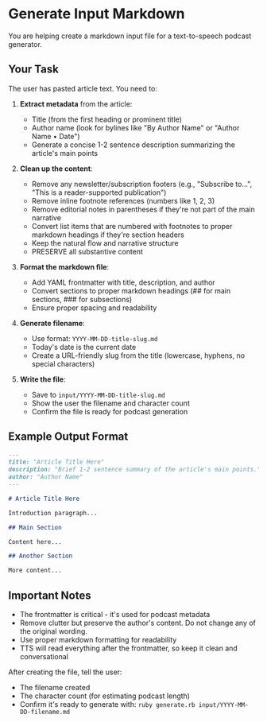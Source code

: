 # Generate Input Markdown

You are helping create a markdown input file for a text-to-speech podcast generator.

## Your Task

The user has pasted article text. You need to:

1. **Extract metadata** from the article:
   - Title (from the first heading or prominent title)
   - Author name (look for bylines like "By Author Name" or "Author Name • Date")
   - Generate a concise 1-2 sentence description summarizing the article's main points

2. **Clean up the content**:
   - Remove any newsletter/subscription footers (e.g., "Subscribe to...", "This is a reader-supported publication")
   - Remove inline footnote references (numbers like 1, 2, 3)
   - Remove editorial notes in parentheses if they're not part of the main narrative
   - Convert list items that are numbered with footnotes to proper markdown headings if they're section headers
   - Keep the natural flow and narrative structure
   - PRESERVE all substantive content

3. **Format the markdown file**:
   - Add YAML frontmatter with title, description, and author
   - Convert sections to proper markdown headings (## for main sections, ### for subsections)
   - Ensure proper spacing and readability

4. **Generate filename**:
   - Use format: `YYYY-MM-DD-title-slug.md`
   - Today's date is the current date
   - Create a URL-friendly slug from the title (lowercase, hyphens, no special characters)

5. **Write the file**:
   - Save to `input/YYYY-MM-DD-title-slug.md`
   - Show the user the filename and character count
   - Confirm the file is ready for podcast generation

## Example Output Format

```markdown
---
title: "Article Title Here"
description: "Brief 1-2 sentence summary of the article's main points."
author: "Author Name"
---

# Article Title Here

Introduction paragraph...

## Main Section

Content here...

## Another Section

More content...
```

## Important Notes

- The frontmatter is critical - it's used for podcast metadata
- Remove clutter but preserve the author's content. Do not change any of the original wording.
- Use proper markdown formatting for readability
- TTS will read everything after the frontmatter, so keep it clean and conversational

After creating the file, tell the user:
- The filename created
- The character count (for estimating podcast length)
- Confirm it's ready to generate with: `ruby generate.rb input/YYYY-MM-DD-filename.md`
